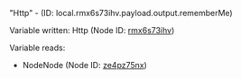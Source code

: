 "Http" - (ID: local.rmx6s73ihv.payload.output.rememberMe)

Variable written:
Http (Node ID: [rmx6s73ihv](../nodes/rmx6s73ihv.md))

Variable reads:
* NodeNode (Node ID: [ze4pz75nx](../nodes/ze4pz75nx.md))
